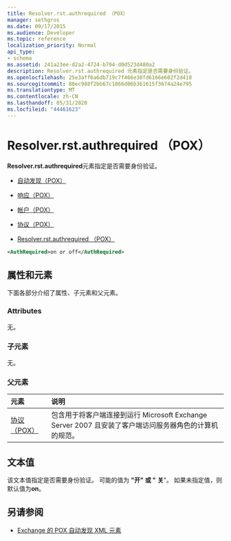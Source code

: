 ```yaml
---
title: Resolver.rst.authrequired （POX）
manager: sethgros
ms.date: 09/17/2015
ms.audience: Developer
ms.topic: reference
localization_priority: Normal
api_type:
- schema
ms.assetid: 241a23ee-d2a2-4724-b794-d0d523d480a2
description: Resolver.rst.authrequired 元素指定是否需要身份验证。
ms.openlocfilehash: 25e3aff6a6db719c7f466e30fd6166e602f2d418
ms.sourcegitcommit: 88ec988f2bb67c1866d06b361615f3674a24e795
ms.translationtype: MT
ms.contentlocale: zh-CN
ms.lasthandoff: 05/31/2020
ms.locfileid: "44461623"
---
```

# <a name="authrequired-pox"></a>Resolver.rst.authrequired （POX）

**Resolver.rst.authrequired**元素指定是否需要身份验证。 
  
- [自动发现（POX）](autodiscover-pox.md)
  
- [响应（POX）](response-pox.md)
  
- [帐户（POX）](account-pox.md)
  
- [协议（POX）](protocol-pox.md)
  
- [Resolver.rst.authrequired （POX）](authrequired-pox.md)
  
```xml
<AuthRequired>on or off</AuthRequired>
```

## <a name="attributes-and-elements"></a>属性和元素

下面各部分介绍了属性、子元素和父元素。
  
### <a name="attributes"></a>Attributes

无。
  
### <a name="child-elements"></a>子元素

无。
  
### <a name="parent-elements"></a>父元素

|**元素**|**说明**|
|:-----|:-----|
|[协议（POX）](protocol-pox.md) <br/> |包含用于将客户端连接到运行 Microsoft Exchange Server 2007 且安装了客户端访问服务器角色的计算机的规范。  <br/> |
   
## <a name="text-value"></a>文本值

该文本值指定是否需要身份验证。 可能的值为 **"开" 或 "** **关**"。 如果未指定值，则默认值为**on**。 
  
## <a name="see-also"></a>另请参阅

- [Exchange 的 POX 自动发现 XML 元素](pox-autodiscover-xml-elements-for-exchange.md)

